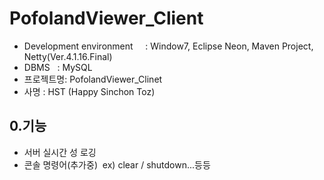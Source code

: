 # PofolandViewer_Client
- Development environment      : Window7, Eclipse Neon, Maven Project, Netty(Ver.4.1.16.Final)
- DBMS    : MySQL
- 프로젝트명: PofolandViewer_Clinet
- 사명 : HST (Happy Sinchon Toz)

## 0.기능
- 서버 실시간 성 로깅
- 콘솔 명령어(추가중)
  ex) clear / shutdown...등등
